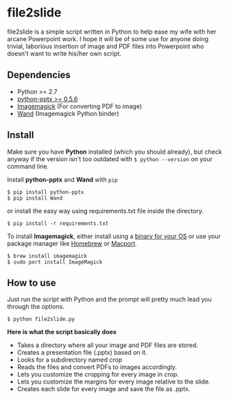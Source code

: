 file2slide
==========

file2slide is a simple script written in Python to help ease my wife with her arcane Powerpoint work. I hope it 
will be of some use for anyone doing trivial, laborious insertion of image and PDF files into Powerpoint who doesn't want to write his/her own script.

Dependencies
------------ 

+ Python >= 2.7
+ [python-pptx >= 0.5.6](https://python-pptx.readthedocs.org/en/latest/index.html)
+ [Imagemagick](http://www.imagemagick.org/) (For converting PDF to image)
+ [Wand](http://docs.wand-py.org/en/latest/wand/image.html) (Imagemagick Python binder)

Install
-------

Make sure you have **Python** installed (which you should already), but check anyway if the version isn't too outdated with `$ python --version` on your command line.

Install **python-pptx** and **Wand** with `pip`

    $ pip install python-pptx
    $ pip install Wand

or install the easy way using requirements.txt file inside the directory.

    $ pip install -r requirements.txt
    
To install **Imagemagick**, either install using a [binary for your OS](http://www.imagemagick.org/script/binary-releases.php) or use your package manager like [Homebrew](http://brew.sh/) or [Macport](https://www.macports.org/).

    $ brew install imagemagick
    $ sudo port install ImageMagick
    
How to use
----------
Just run the script with Python and the prompt will pretty much lead you through the options.

    $ python file2slide.py
    
**Here is what the script basically does**

+ Takes a directory where all your image and PDF files are stored.
+ Creates a presentation file (.pptx) based on it.
+ Looks for a subdirectory named *crop*
+ Reads the files and convert PDFs to images accordingly. 
+ Lets you customize the cropping for every image in *crop*.
+ Lets you customize the margins for every image relative to the slide.
+ Creates each slide for every image and save the file as .pptx.




    
    
    
    

